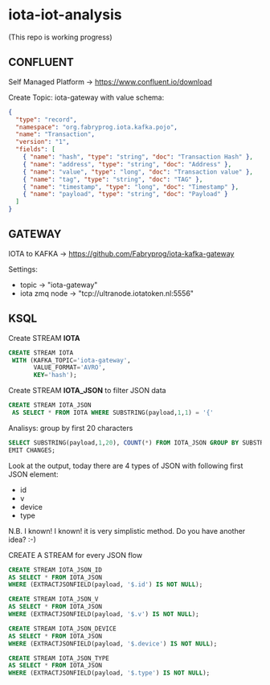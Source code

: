 # iota-iot-analysis
(This repo is working progress)

## CONFLUENT

Self Managed Platform -> https://www.confluent.io/download

Create Topic: iota-gateway with value schema: 

```json
{
  "type": "record",
  "namespace": "org.fabryprog.iota.kafka.pojo",
  "name": "Transaction",
  "version": "1",
  "fields": [
    { "name": "hash", "type": "string", "doc": "Transaction Hash" },
    { "name": "address", "type": "string", "doc": "Address" },
    { "name": "value", "type": "long", "doc": "Transaction value" },
    { "name": "tag", "type": "string", "doc": "TAG" },
    { "name": "timestamp", "type": "long", "doc": "Timestamp" },
    { "name": "payload", "type": "string", "doc": "Payload" }
  ]
}
```

## GATEWAY

IOTA to KAFKA -> https://github.com/Fabryprog/iota-kafka-gateway

Settings:
 - topic -> "iota-gateway"
 - iota zmq node -> "tcp://ultranode.iotatoken.nl:5556"

## KSQL

Create STREAM **IOTA**

```sql
CREATE STREAM IOTA
 WITH (KAFKA_TOPIC='iota-gateway',
       VALUE_FORMAT='AVRO',
       KEY='hash');
```

Create STREAM **IOTA_JSON** to filter JSON data

```sql
CREATE STREAM IOTA_JSON
 AS SELECT * FROM IOTA WHERE SUBSTRING(payload,1,1) = '{'
```

Analisys: group by first 20 characters

```sql
SELECT SUBSTRING(payload,1,20), COUNT(*) FROM IOTA_JSON GROUP BY SUBSTRING(payload,1,20)
EMIT CHANGES;
```
Look at the output, today there are 4 types of JSON with following first JSON element:
 - id
 - v
 - device
 - type
 
N.B. I known! I known! it is very simplistic method. Do you have another idea? :-)

CREATE A STREAM for every JSON flow

```sql
CREATE STREAM IOTA_JSON_ID
AS SELECT * FROM IOTA_JSON
WHERE (EXTRACTJSONFIELD(payload, '$.id') IS NOT NULL);

CREATE STREAM IOTA_JSON_V
AS SELECT * FROM IOTA_JSON
WHERE (EXTRACTJSONFIELD(payload, '$.v') IS NOT NULL);

CREATE STREAM IOTA_JSON_DEVICE
AS SELECT * FROM IOTA_JSON
WHERE (EXTRACTJSONFIELD(payload, '$.device') IS NOT NULL);

CREATE STREAM IOTA_JSON_TYPE
AS SELECT * FROM IOTA_JSON
WHERE (EXTRACTJSONFIELD(payload, '$.type') IS NOT NULL);

```
